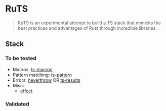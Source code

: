 # RuTS

> RuTS is an experimental attempt to build a TS stack that mimicks the best practices and advantages of Rust through incredible libraries.

## Stack

### To be tested
- Macros: [ts-macros](https://github.com/GoogleFeud/ts-macros)
- Pattern matching: [ts-pattern](https://github.com/gvergnaud/ts-pattern)
- Errors: [neverthrow](https://github.com/supermacro/neverthrow) OR [ts-results](https://www.npmjs.com/package/ts-results)
- Misc:
    - [effect](https://github.com/Effect-TS/effect)

### Validated
